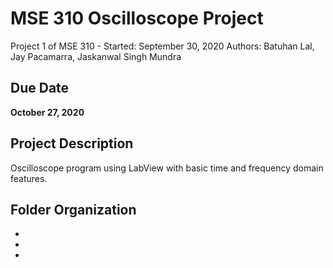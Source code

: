 # MSE 310 Oscilloscope Project
Project 1 of MSE 310 - Started: September 30, 2020
Authors: Batuhan Lal, Jay Pacamarra, Jaskanwal Singh Mundra

## Due Date
<b>October 27, 2020</b>

## Project Description
Oscilloscope program using LabView with basic time and frequency domain features. 

## Folder Organization
* 
* 
*

